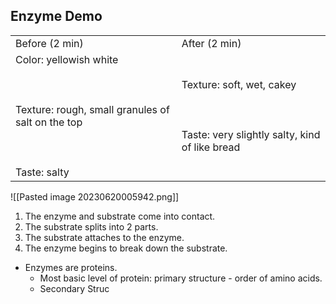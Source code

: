 ## Enzyme Demo

|   |   |
|---|---|
|Before (2 min)|After (2 min)|
|Color: yellowish white<br><br>  <br><br>Texture: rough, small granules of salt on the top<br><br>  <br><br>Taste: salty|Texture: soft, wet, cakey<br><br>  <br><br>Taste: very slightly salty, kind of like bread|

  
![[Pasted image 20230620005942.png]]

1. The enzyme and substrate come into contact.
2. The substrate splits into 2 parts.
3. The substrate attaches to the enzyme.
4. The enzyme begins to break down the substrate.

- Enzymes are proteins.
	- Most basic level of protein: primary structure - order of amino acids.
	- Secondary Struc